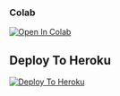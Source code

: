 
                                      
                                      
                                      
                                    

### Colab
[![Open In Colab](https://colab.research.google.com/assets/colab-badge.svg)](https://github.com/RaviAreCool/txt4.git)

## Deploy To Heroku

[![Deploy To Heroku](https://www.herokucdn.com/deploy/button.svg)](https://heroku.com/deploy?template=https://github.com/RaviAreCool/txt4)
